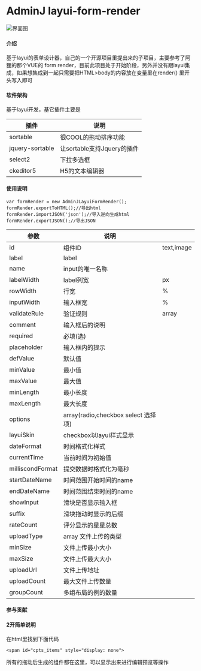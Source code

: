 # AdminJ layui-form-render

![界面图](https://images.gitee.com/uploads/images/2021/0720/001030_f747e566_9463723.jpeg "editor1.jpg")

#### 介绍
基于layui的表单设计器，自己的一个开源项目里提出来的子项目，主要参考了阿狸的那个VUE的 form render，目前此项目处于开始阶段，另外并没有跟layui集成，如果想集成到一起只需要把HTML>body的内容放在变量里在render() 里开头写入即可

#### 软件架构
基于layui开发，基它插件主要是 


|  插件 | 说明  |
|---|---|
| sortable  |  很COOL的拖动排序功能 |
|  jquery-sortable | 让sortable支持Jquery的插件  |
| select2  |  下拉多选框 |
|  ckeditor5 |  H5的文本编辑器 |




#### 使用说明


```
var formRender = new AdminJLayuiFormRender();
formRender.exportToHTML();//导出html
formRender.importJSON('json');//导入逆向生成html
formRender.exportJSON();//导出JSON
```
| 参数           | 说明      |            |
|--------------|---------|------------|
| id           | 组件ID    | text,image |
|label |   label   |            |
| name |   input的唯一名称   |            |
| labelWidth   | label列宽 | px         |
| rowWidth     | 行宽      | %          |
| inputWidth   | 输入框宽    | %          |
| validateRule | 验证规则    | array      |
| comment      | 输入框后的说明 |            |
| required     | 必填(选)   |            |
| placeholder  | 输入框内的提示 |            |
| defValue     | 默认值     |            |
| minValue|   最小值   |            |
| maxValue |   最大值   |            |
|minLength |  最小长度    |            |
| maxLength |  最大长度    |            |
|options |   array(radio,checkbox select 选择项)   |            |
| layuiSkin|   checkbox以layui样式显示   |            |
|dateFormat |  时间格式化样式    |            |
|currentTime |   当前时间为初始值   |            |
|milliscondFormat |  提交数据时格式化为毫秒    |            |
|startDateName | 时间范围开始时间的name     |            |
|endDateName |  时间范围结束时间的name    |            |
|showInput |   滑块是否显示输入框   |            |
|suffix |  滑块拖动时显示的后缀    |            |
|rateCount |  评分显示的星星总数    |            |
|uploadType |   array 文件上传的类型   |            |
| minSize |  文件上传最小大小   |            |
| maxSize |  文件上传最大大小   |            |
| uploadUrl | 文件上传地址    |            |
| uploadCount | 最大文件上传数量    |            |
| groupCount |  多组布局的例的数量   |            |





#### 参与贡献


#### 2开简单说明

在html里找到下面代码
```
<span id="cpts_items" style="display: none">
```
所有的拖动后生成的组件都在这里，可以显示出来进行编辑预览等操作

